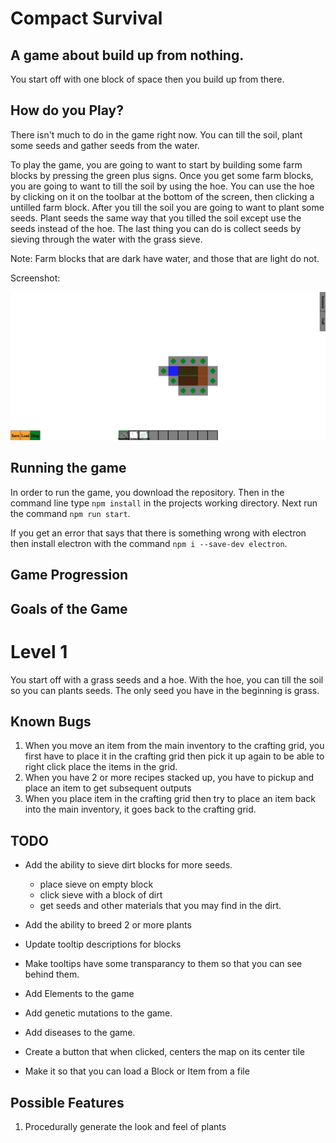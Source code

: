 # Compact Survival

## A game about build up from nothing.

You start off with one block of space then you build up from there.

## How do you Play?

There isn't much to do in the game right now. You can till the soil, plant some seeds and gather seeds from the water.

To play the game, you are going to want to start by building some farm blocks by pressing the green plus signs. Once you get some farm blocks, you are going to want to till the soil by using the hoe. You can use the hoe by clicking on it on the toolbar at the bottom of the screen, then clicking a untilled farm block. After you till the soil you are going to want to plant some seeds. Plant seeds the same way that you tilled the soil except use the seeds instead of the hoe. The last thing you can do is collect seeds by sieving through the water with the grass sieve.

Note: Farm blocks that are dark have water, and those that are light do not.

Screenshot:

![Alt text](images/screenshots/screenshot1.png?raw=true "Optional Title")


## Running the game

In order to run the game, you download the repository. Then in the command line type ```npm install``` in the projects working directory. Next run the command ```npm run start```.

If you get an error that says that there is something wrong with electron then
install electron with the command ```npm i --save-dev electron```.


## Game Progression

## Goals of the Game


# Level 1
You start off with a grass seeds and a hoe. With the hoe, you can till the soil so you can plants seeds. The only seed you have in the beginning is grass.




## Known Bugs
1. When you move an item from the main inventory to the crafting grid, you first have to place it in the crafting grid then pick it up again to be able to right click place the items in the grid.
2. When you have 2 or more recipes stacked up, you have to pickup and place an item to get subsequent outputs
3. When you place item in the crafting grid then try to place an item back into the main inventory, it goes back to the crafting grid.

## TODO
* Add the ability to sieve dirt blocks for more seeds.
    * place sieve on empty block
    * click sieve with a block of dirt
    * get seeds and other materials that you may find in the dirt.

* Add the ability to breed 2 or more plants
* Update tooltip descriptions for blocks
* Make tooltips have some transparancy to them so that you can see behind them.
* Add Elements to the game 
* Add genetic mutations to the game.
* Add diseases to the game.
* Create a button that when clicked, centers the map on its center tile
* Make it so that you can load a Block or Item from a file



## Possible Features
1. Procedurally generate the look and feel of plants



